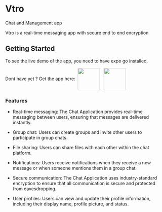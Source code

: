 # Vtro
Chat and Management app

Vtro is a real-time messaging app with secure end to end encryption 

## Getting Started

To see the live demo of the app, you need to have expo go installed. 

Dont have yet ? Get the app here:&nbsp;
<a href ="https://play.google.com/store/apps/details?id=host.exp.exponent&hl=en&gl=US" target="blank"><img src="https://upload.wikimedia.org/wikipedia/commons/thumb/7/78/Google_Play_Store_badge_EN.svg/2560px-Google_Play_Store_badge_EN.svg.png" align="center" width ="70" marginright="20" /></a> &nbsp;
<a href ="https://apps.apple.com/us/app/expo-go/id982107779" target="blank"><img align="center" src="https://logos-download.com/wp-content/uploads/2016/06/Available_on_the_App_Store_logo-700x207.png" width ="70"/></a>


### Features

- Real-time messaging: The Chat Application provides real-time messaging between users, ensuring that messages are delivered instantly.

- Group chat: Users can create groups and invite other users to participate in group chats.

- File sharing: Users can share files with each other within the chat platform.

- Notifications: Users receive notifications when they receive a new message or when someone mentions them in a group chat.

- Secure communication: The Chat Application uses industry-standard encryption to ensure that all communication is secure and protected from eavesdropping.

- User profiles: Users can view and update their profile information, including their display name, profile picture, and status.

